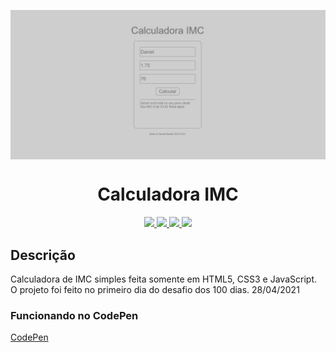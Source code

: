 <img src="./imc-capa.jpg" align="center"></img>
<h1 align="center">Calculadora IMC</h1>

<p align="center">
  
  <a aria-label="HTML5" href="#">
    <img src="https://img.shields.io/badge/HTML5-grey?logo=html5"></img>
  </a>
  <a aria-label="CSS3" href="#">
    <img src="https://img.shields.io/badge/CSS3-grey?logo=css3"></img>
  </a>
   <a aria-label="Javascript" href="#">
    <img src="https://img.shields.io/badge/javascript-grey?logo=javascript"></img>
  </a>
  <a aria-label="um dia" href="#">
    <img src="https://img.shields.io/badge/Dia-1-green"></img>
  </a>
</p>

## Descrição
Calculadora de IMC simples feita somente em HTML5, CSS3 e JavaScript. O projeto foi feito no primeiro dia do desafio dos 100 dias.
28/04/2021

### Funcionando no CodePen
[CodePen](https://codepen.io/ddparkas/pen/KKaLdBK)